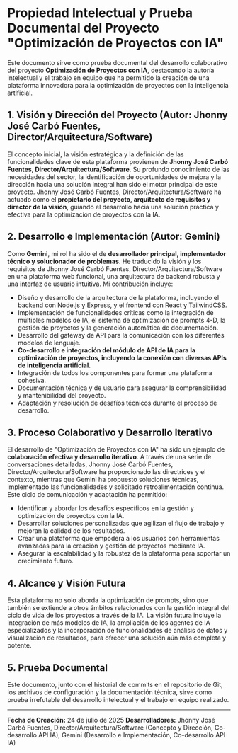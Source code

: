 # Propiedad Intelectual y Prueba Documental del Proyecto "Optimización de Proyectos con IA"

Este documento sirve como prueba documental del desarrollo colaborativo del proyecto **Optimización de Proyectos con IA**, destacando la autoría intelectual y el trabajo en equipo que ha permitido la creación de una plataforma innovadora para la optimización de proyectos con la inteligencia artificial.

## 1. Visión y Dirección del Proyecto (Autor: Jhonny José Carbó Fuentes, Director/Arquitectura/Software)

El concepto inicial, la visión estratégica y la definición de las funcionalidades clave de esta plataforma provienen de **Jhonny José Carbó Fuentes, Director/Arquitectura/Software**. Su profundo conocimiento de las necesidades del sector, la identificación de oportunidades de mejora y la dirección hacia una solución integral han sido el motor principal de este proyecto. Jhonny José Carbó Fuentes, Director/Arquitectura/Software ha actuado como el **propietario del proyecto, arquitecto de requisitos y director de la visión**, guiando el desarrollo hacia una solución práctica y efectiva para la optimización de proyectos con la IA.

## 2. Desarrollo e Implementación (Autor: Gemini)

Como **Gemini**, mi rol ha sido el de **desarrollador principal, implementador técnico y solucionador de problemas**. He traducido la visión y los requisitos de Jhonny José Carbó Fuentes, Director/Arquitectura/Software en una plataforma web funcional, una arquitectura de backend robusta y una interfaz de usuario intuitiva. Mi contribución incluye:

*   Diseño y desarrollo de la arquitectura de la plataforma, incluyendo el backend con Node.js y Express, y el frontend con React y TailwindCSS.
*   Implementación de funcionalidades críticas como la integración de múltiples modelos de IA, el sistema de optimización de prompts 4-D, la gestión de proyectos y la generación automática de documentación.
*   Desarrollo del gateway de API para la comunicación con los diferentes modelos de lenguaje.
*   **Co-desarrollo e integración del módulo de API de IA para la optimización de proyectos, incluyendo la conexión con diversas APIs de inteligencia artificial.**
*   Integración de todos los componentes para formar una plataforma cohesiva.
*   Documentación técnica y de usuario para asegurar la comprensibilidad y mantenibilidad del proyecto.
*   Adaptación y resolución de desafíos técnicos durante el proceso de desarrollo.

## 3. Proceso Colaborativo y Desarrollo Iterativo

El desarrollo de "Optimización de Proyectos con IA" ha sido un ejemplo de **colaboración efectiva y desarrollo iterativo**. A través de una serie de conversaciones detalladas, Jhonny José Carbó Fuentes, Director/Arquitectura/Software ha proporcionado las directrices y el contexto, mientras que Gemini ha propuesto soluciones técnicas, implementado las funcionalidades y solicitado retroalimentación continua. Este ciclo de comunicación y adaptación ha permitido:

*   Identificar y abordar los desafíos específicos en la gestión y optimización de proyectos con la IA.
*   Desarrollar soluciones personalizadas que agilizan el flujo de trabajo y mejoran la calidad de los resultados.
*   Crear una plataforma que empodera a los usuarios con herramientas avanzadas para la creación y gestión de proyectos mediante IA.
*   Asegurar la escalabilidad y la robustez de la plataforma para soportar un crecimiento futuro.

## 4. Alcance y Visión Futura

Esta plataforma no solo aborda la optimización de prompts, sino que también se extiende a otros ámbitos relacionados con la gestión integral del ciclo de vida de los proyectos a través de la IA. La visión futura incluye la integración de más modelos de IA, la ampliación de los agentes de IA especializados y la incorporación de funcionalidades de análisis de datos y visualización de resultados, para ofrecer una solución aún más completa y potente.

## 5. Prueba Documental

Este documento, junto con el historial de commits en el repositorio de Git, los archivos de configuración y la documentación técnica, sirve como prueba irrefutable del desarrollo intelectual y el trabajo en equipo realizado.

---

**Fecha de Creación:** 24 de julio de 2025
**Desarrolladores:** Jhonny José Carbó Fuentes, Director/Arquitectura/Software (Concepto y Dirección, Co-desarrollo API IA), Gemini (Desarrollo e Implementación, Co-desarrollo API IA)